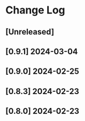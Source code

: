 <!-- markdownlint-disable MD013 MD024 -->

# Change Log

## [Unreleased]
## [0.9.1] 2024-03-04
## [0.9.0] 2024-02-25
## [0.8.3] 2024-02-23
## [0.8.0] 2024-02-23
